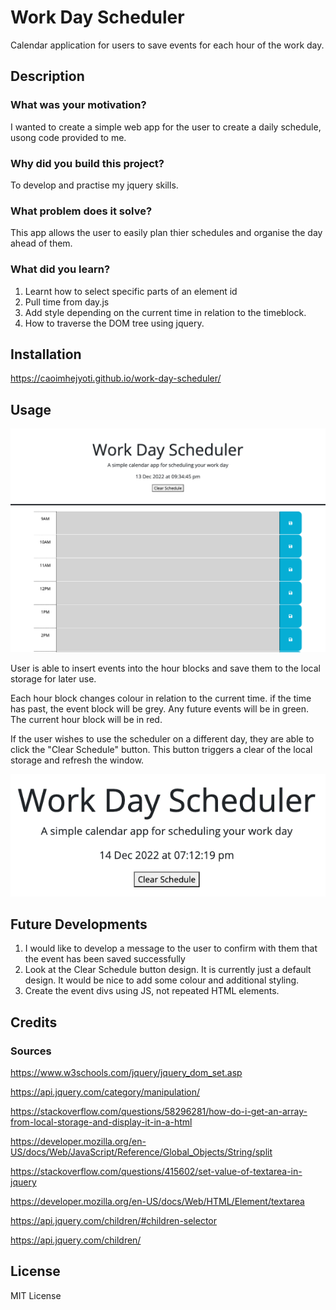 # Work Day Scheduler
Calendar application for users to save events for each hour of the work day.

## Description
### What was your motivation?
I wanted to create a simple web app for the user to create a daily schedule, usong code provided to me.

### Why did you build this project?
To develop and practise my jquery skills.

### What problem does it solve?
This app allows the user to easily plan thier schedules and organise the day ahead of them.

### What did you learn?
1. Learnt how to select specific parts of an element id
2. Pull time from day.js
3. Add style depending on the current time in relation to the timeblock.
4. How to traverse the DOM tree using jquery.


## Installation
https://caoimhejyoti.github.io/work-day-scheduler/


## Usage
![Screen shot of blank scheduler. All hours are grey due to the time being 9:34pm](Assets/img/blank%20schedulers.png)

User is able to insert events into the hour blocks and save them to the local storage for later use.

Each hour block changes colour in relation to the current time. if the time has past, the event block will be grey. Any future events will be in green. The current hour block will be in red. 

If the user wishes to use the scheduler on a different day, they are able to click the "Clear Schedule" button. This button triggers a clear of the local storage and refresh the window. 


![Close up screen shot of Clear Schedule button](Assets/img/Clear%20schedule%20button.png)


## Future Developments 
1. I would like to develop a message to the user to confirm with them that the event has been saved successfully
2. Look at the Clear Schedule button design. It is currently just a default design. It would be nice to add some colour and additional styling.
3. Create the event divs using JS, not repeated HTML elements.


## Credits
### Sources
https://www.w3schools.com/jquery/jquery_dom_set.asp

https://api.jquery.com/category/manipulation/

https://stackoverflow.com/questions/58296281/how-do-i-get-an-array-from-local-storage-and-display-it-in-a-html

https://developer.mozilla.org/en-US/docs/Web/JavaScript/Reference/Global_Objects/String/split

https://stackoverflow.com/questions/415602/set-value-of-textarea-in-jquery

https://developer.mozilla.org/en-US/docs/Web/HTML/Element/textarea

https://api.jquery.com/children/#children-selector

https://api.jquery.com/children/


## License
MIT License